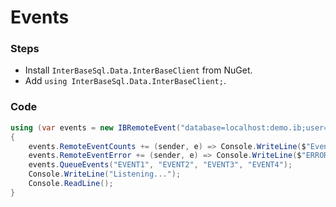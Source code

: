 # Events

### Steps

* Install `InterBaseSql.Data.InterBaseClient` from NuGet.
* Add `using InterBaseSql.Data.InterBaseClient;`.

### Code

```csharp
using (var events = new IBRemoteEvent("database=localhost:demo.ib;user=sysdba;password=masterkey"))
{
	events.RemoteEventCounts += (sender, e) => Console.WriteLine($"Event: {e.Name} | Counts: {e.Counts}");
	events.RemoteEventError += (sender, e) => Console.WriteLine($"ERROR: {e.Error}");
	events.QueueEvents("EVENT1", "EVENT2", "EVENT3", "EVENT4");
	Console.WriteLine("Listening...");
	Console.ReadLine();
}
```
